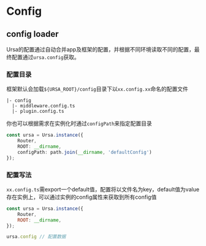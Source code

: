 # Config

## config loader

Ursa的配置通过自动合并app及框架的配置，并根据不同环境读取不同的配置，最终配置通过`ursa.config`获取。

### 配置目录

框架默认会加载`${URSA_ROOT}/config`目录下以`xx.config.xx`命名的配置文件

```
|- config
  |- middleware.config.ts
  |- plugin.config.ts
```

你也可以根据需求在实例化时通过`configPath`来指定配置目录

```ts
const ursa = Ursa.instance({
    Router,
    ROOT: __dirname,
    configPath: path.join(__dirname, 'defaultConfig')
});
```

### 配置写法

`xx.config.ts`需export一个default值，配置将以文件名为key，default值为value存在实例上，可以通过实例的config属性来获取到所有config值

``` javascript
const ursa = Ursa.instance({
    Router,
    ROOT: __dirname,
});

ursa.config // 配置数据
```
